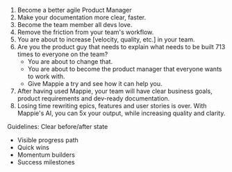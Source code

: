 1. Become a better agile Product Manager
2. Make your documentation more clear, faster. 
3. Become the team member all devs love. 
4. Remove the friction from your team's workflow. 
5. You are about to increase [velocity, quality, etc.] in your team.
6. Are you the product guy that needs to explain what needs to be built 713 times to everyone on the team? 
    - You are about to change that. 
    - You are about to become the product manager that everyone wants to work with.
    - Give Mappie a try and see how it can help you. 
7. After having used Mappie, your team will have clear business goals, product requirements and dev-ready documentation.
8. Losing time rewriting epics, features and user stories is over. With Mappie's AI, you can 5x your output, while increasing quality and clarity. 

Guidelines: 
Clear before/after state
- Visible progress path
- Quick wins
- Momentum builders
- Success milestones
